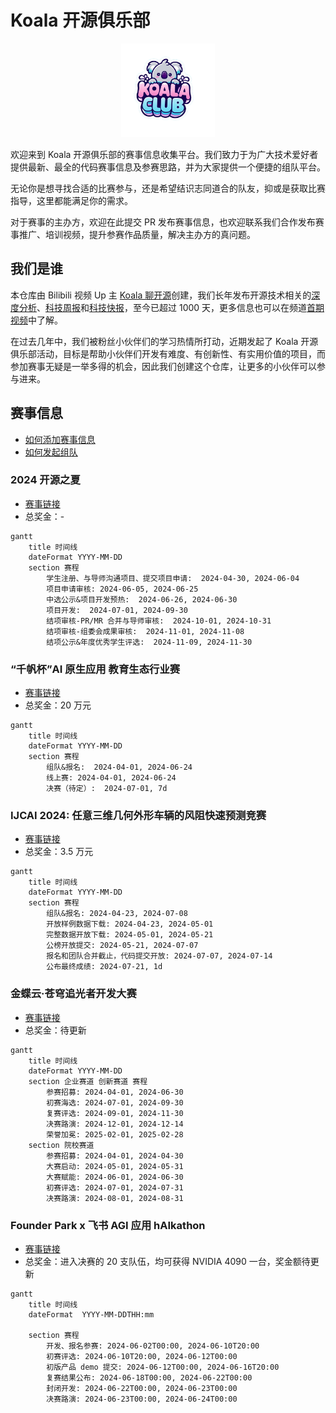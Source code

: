# Koala 开源俱乐部

<p align="center">
  <img src="./logo.png" width="150px" alt="logo" />
</p>

欢迎来到 Koala 开源俱乐部的赛事信息收集平台。我们致力于为广大技术爱好者提供最新、最全的代码赛事信息及参赛思路，并为大家提供一个便捷的组队平台。

无论你是想寻找合适的比赛参与，还是希望结识志同道合的队友，抑或是获取比赛指导，这里都能满足你的需求。

对于赛事的主办方，欢迎在此提交 PR 发布赛事信息，也欢迎联系我们合作发布赛事推广、培训视频，提升参赛作品质量，解决主办方的真问题。

## 我们是谁

本仓库由 Bilibili 视频 Up 主 [Koala 聊开源](https://space.bilibili.com/489667127)创建，我们长年发布开源技术相关的[深度分析](https://space.bilibili.com/489667127/channel/collectiondetail?sid=410578)、[科技周报](https://space.bilibili.com/489667127/channel/collectiondetail?sid=249279)和[科技快报](https://space.bilibili.com/489667127/channel/collectiondetail?sid=3083183)，至今已超过 1000 天，更多信息也可以在频道[首期视频](https://www.bilibili.com/video/BV1CL4y1e7C1)中了解。

在过去几年中，我们被粉丝小伙伴们的学习热情所打动，近期发起了 Koala 开源俱乐部活动，目标是帮助小伙伴们开发有难度、有创新性、有实用价值的项目，而参加赛事无疑是一举多得的机会，因此我们创建这个仓库，让更多的小伙伴可以参与进来。

## 赛事信息

- [如何添加赛事信息](./add-a-hackathon.md)
- [如何发起组队](./find-your-team-member.md)

### 2024 开源之夏

- [赛事链接](https://summer-ospp.ac.cn/)
- 总奖金：-

```mermaid
gantt
    title 时间线
    dateFormat YYYY-MM-DD
    section 赛程
        学生注册、与导师沟通项目、提交项目申请:  2024-04-30, 2024-06-04
        项目申请审核: 2024-06-05, 2024-06-25
        中选公示&项目开发预热:  2024-06-26, 2024-06-30
        项目开发:  2024-07-01, 2024-09-30
        结项审核-PR/MR 合并与导师审核:  2024-10-01, 2024-10-31
        结项审核-组委会成果审核:  2024-11-01, 2024-11-08
        结项公示&年度优秀学生评选:  2024-11-09, 2024-11-30
```

### “千帆杯”AI 原生应用 教育生态行业赛

- [赛事链接](https://cloud.baidu.com/qianfandev/topic/269711)
- 总奖金：20 万元

```mermaid
gantt
    title 时间线
    dateFormat YYYY-MM-DD
    section 赛程
        组队&报名:  2024-04-01, 2024-06-24
        线上赛: 2024-04-01, 2024-06-24
        决赛（待定）:  2024-07-01, 7d
```

### IJCAI 2024: 任意三维几何外形车辆的风阻快速预测竞赛

- [赛事链接](https://competition.atomgit.com/competitionInfo?id=7f3f276465e9e845fd3a811d2d6925b5)
- 总奖金：3.5 万元

```mermaid
gantt
    title 时间线
    dateFormat YYYY-MM-DD
    section 赛程
        组队&报名: 2024-04-23, 2024-07-08
        开放样例数据下载: 2024-04-23, 2024-05-01
        完整数据开放下载: 2024-05-01, 2024-05-21
        公榜开放提交: 2024-05-21, 2024-07-07
        报名和团队合并截止，代码提交开放: 2024-07-07, 2024-07-14
        公布最终成绩: 2024-07-21, 1d
```

### 金蝶云·苍穹追光者开发大赛

- [赛事链接](https://dev.kingdee.com/active/competition/2024)
- 总奖金：待更新

```mermaid
gantt
    title 时间线
    dateFormat YYYY-MM-DD
    section 企业赛道 创新赛道 赛程
        参赛招募: 2024-04-01, 2024-06-30
        初赛海选: 2024-07-01, 2024-09-30
        复赛评选: 2024-09-01, 2024-11-30
        决赛路演: 2024-12-01, 2024-12-14
        荣誉加冕: 2025-02-01, 2025-02-28
    section 院校赛道
        参赛招募: 2024-04-01, 2024-04-30
        大赛启动: 2024-05-01, 2024-05-31
        大赛赋能: 2024-06-01, 2024-06-30
        初赛评选: 2024-07-01, 2024-07-31
        决赛路演: 2024-08-01, 2024-08-31
```

### Founder Park x 飞书 AGI 应用 hAIkathon

- [赛事链接](https://bytedance.larkoffice.com/wiki/LzxLwouvoi7y9kkxhJ3cxSt8nge)
- 总奖金：进入决赛的 20 支队伍，均可获得 NVIDIA 4090 一台，奖金额待更新

```mermaid
gantt
    title 时间线
    dateFormat  YYYY-MM-DDTHH:mm

    section 赛程
        开发、报名参赛: 2024-06-02T00:00, 2024-06-10T20:00
        初赛评选: 2024-06-10T20:00, 2024-06-12T00:00
        初版产品 demo 提交: 2024-06-12T00:00, 2024-06-16T20:00
        复赛结果公布: 2024-06-18T00:00, 2024-06-22T00:00
        封闭开发: 2024-06-22T00:00, 2024-06-23T00:00
        决赛路演: 2024-06-23T00:00, 2024-06-24T00:00
```

